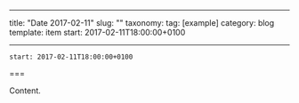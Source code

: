 
---
title: "Date 2017-02-11"
slug: ""
taxonomy:
tag: [example]
category: blog
template: item
start: 2017-02-11T18:00:00+0100

---

``start: 2017-02-11T18:00:00+0100``

===

Content.
